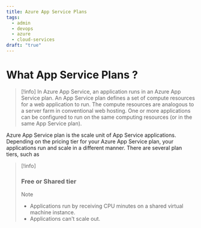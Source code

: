 ```yaml
---
title: Azure App Service Plans
tags:
  - admin
  - devops
  - azure
  - cloud-services
draft: "true"
---
```

# What App Service Plans ?

>[!info]
>In Azure App Service, an application runs in an Azure App Service plan. An App Service plan defines a set of compute resources for a web application to run. The compute resources are analogous to a server farm in conventional web hosting. One or more applications can be configured to run on the same computing resources (or in the same App Service plan).

 Azure App Service plan is the scale unit of App Service applications. Depending on the pricing tier for your Azure App Service plan, your applications run and scale in a different manner. There are several plan tiers, such as

>[!info]
><h3>Free or Shared tier </h3>
>
>> [!note]
>> - Applications run by receiving CPU minutes on a shared virtual machine instance.
>> - Applications can't scale out.


